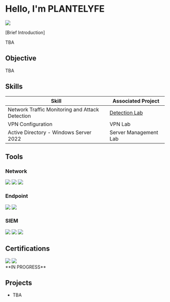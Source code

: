 # Hello, I'm PLANTELYFE
<a href="https://www.linkedin.com/in/stanley-gelin-6abb50269/"><img src="https://img.shields.io/badge/-LinkedIn-0072b1?&style=for-the-badge&logo=linkedin&logoColor=white" /></a>

[Brief Introduction]

TBA

## Objective

TBA

## Skills

| Skill                                         | Associated Project         |
|-----------------------------------------------|----------------------------|
| Network Traffic Monitoring and Attack Detection | <a href="https://google.com">Detection Lab</a>|
| VPN Configuration                               | VPN Lab|
| Active Directory - Windows Server 2022         | Server Management Lab|


## Tools

### Network
<div>
    <img src="https://img.shields.io/badge/-Wireshark-1679A7?&style=for-the-badge&logo=Wireshark&logoColor=white" />
    <img src="https://img.shields.io/badge/-Suricata-EF3B2D?&style=for-the-badge&logo=Suricata&logoColor=white" />
    <img src="https://img.shields.io/badge/-Zeek-777BB4?&style=for-the-badge&logo=Zeek&logoColor=white" />
</div>

### Endpoint
<div>
    <img src="https://img.shields.io/badge/-Microsoft_Defender_for_Endpoint-00A4EF?&style=for-the-badge&logo=Microsoft&logoColor=white" />
    <img src="https://img.shields.io/badge/-Velociraptor-4B275F?&style=for-the-badge&logo=Velociraptor&logoColor=white" />
</div>

### SIEM
<div>
    <img src="https://img.shields.io/badge/-Microsoft_Sentinel-0078D4?&style=for-the-badge&logo=Microsoft&logoColor=white" />
    <img src="https://img.shields.io/badge/-Splunk-000000?&style=for-the-badge&logo=Splunk&logoColor=white" />
    <img src="https://img.shields.io/badge/-Elastic-005571?&style=for-the-badge&logo=Elastic&logoColor=white" />
</div>

## Certifications
<div>
<img src="https://img.shields.io/badge/-Security%2B-FF0000?&style=for-the-badge&logo=CompTIA&logoColor=white" /> 
<img src="https://img.shields.io/badge/-CCNA-000080?&style=for-the-badge&logoColor=white" />
</div>

<div class="text">
**IN PROGRESS**
</div>

## Projects
- TBA
